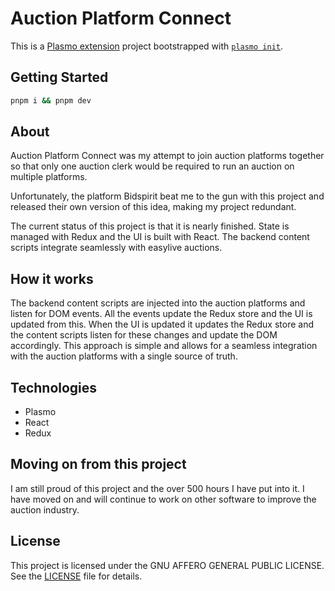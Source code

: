 # Auction Platform Connect

This is a [Plasmo extension](https://docs.plasmo.com/) project bootstrapped with [`plasmo init`](https://www.npmjs.com/package/plasmo).

## Getting Started

```bash
pnpm i && pnpm dev
```

## About

Auction Platform Connect was my attempt to join auction platforms together so that only one auction clerk would be required to run an auction on multiple platforms.

Unfortunately, the platform Bidspirit beat me to the gun with this project and released their own version of this idea, making my project redundant.

The current status of this project is that it is nearly finished. State is managed with Redux and the UI is built with React. The backend content scripts integrate seamlessly with easylive auctions.

## How it works

The backend content scripts are injected into the auction platforms and listen for DOM events. All the events update the Redux store and the UI is updated from this. When the UI is updated it updates the Redux store and the content scripts listen for these changes and update the DOM accordingly. This approach is simple and allows for a seamless integration with the auction platforms with a single source of truth.

## Technologies

- Plasmo
- React
- Redux

## Moving on from this project

I am still proud of this project and the over 500 hours I have put into it. I have moved on and will continue to work on other software to improve the auction industry.

## License

This project is licensed under the GNU AFFERO GENERAL PUBLIC LICENSE. See the [LICENSE](LICENSE) file for details.

